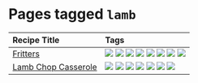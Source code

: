 # Pages tagged `lamb`

|Recipe Title|Tags
|:---|:---|
|[Fritters](../recipes/fritters.md)|[![](https://img.shields.io/badge/tag-chicken-42963a)](../tags/chicken.md) [![](https://img.shields.io/badge/tag-dairy-1754e4)](../tags/dairy.md) [![](https://img.shields.io/badge/tag-family-da139a)](../tags/family.md) [![](https://img.shields.io/badge/tag-fried-f53bfe)](../tags/fried.md) [![](https://img.shields.io/badge/tag-ham-ab4f55)](../tags/ham.md) [![](https://img.shields.io/badge/tag-lamb-c02c21)](../tags/lamb.md) [![](https://img.shields.io/badge/tag-leftovers-2b6571)](../tags/leftovers.md) [![](https://img.shields.io/badge/tag-vegetables-1fc54)](../tags/vegetables.md)|
|[Lamb Chop Casserole](../recipes/lambchopcasserole.md)|[![](https://img.shields.io/badge/tag-aussie-708555)](../tags/aussie.md) [![](https://img.shields.io/badge/tag-baked-c6d429)](../tags/baked.md) [![](https://img.shields.io/badge/tag-battered-94b8ca)](../tags/battered.md) [![](https://img.shields.io/badge/tag-casserole-5d33f3)](../tags/casserole.md) [![](https://img.shields.io/badge/tag-family-da139a)](../tags/family.md) [![](https://img.shields.io/badge/tag-fried-f53bfe)](../tags/fried.md) [![](https://img.shields.io/badge/tag-lamb-c02c21)](../tags/lamb.md)|